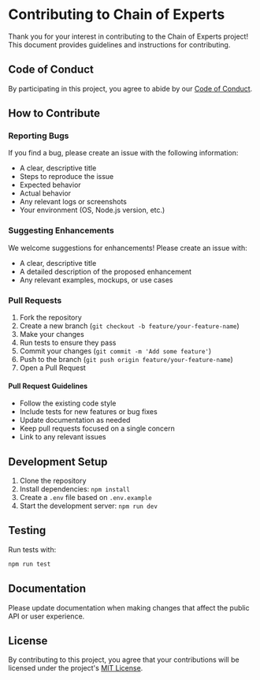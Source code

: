 # Contributing to Chain of Experts

Thank you for your interest in contributing to the Chain of Experts project! This document provides guidelines and instructions for contributing.

## Code of Conduct

By participating in this project, you agree to abide by our [Code of Conduct](CODE_OF_CONDUCT.md).

## How to Contribute

### Reporting Bugs

If you find a bug, please create an issue with the following information:
- A clear, descriptive title
- Steps to reproduce the issue
- Expected behavior
- Actual behavior
- Any relevant logs or screenshots
- Your environment (OS, Node.js version, etc.)

### Suggesting Enhancements

We welcome suggestions for enhancements! Please create an issue with:
- A clear, descriptive title
- A detailed description of the proposed enhancement
- Any relevant examples, mockups, or use cases

### Pull Requests

1. Fork the repository
2. Create a new branch (`git checkout -b feature/your-feature-name`)
3. Make your changes
4. Run tests to ensure they pass
5. Commit your changes (`git commit -m 'Add some feature'`)
6. Push to the branch (`git push origin feature/your-feature-name`)
7. Open a Pull Request

#### Pull Request Guidelines

- Follow the existing code style
- Include tests for new features or bug fixes
- Update documentation as needed
- Keep pull requests focused on a single concern
- Link to any relevant issues

## Development Setup

1. Clone the repository
2. Install dependencies: `npm install`
3. Create a `.env` file based on `.env.example`
4. Start the development server: `npm run dev`

## Testing

Run tests with:
```bash
npm run test
```

## Documentation

Please update documentation when making changes that affect the public API or user experience.

## License

By contributing to this project, you agree that your contributions will be licensed under the project's [MIT License](LICENSE).